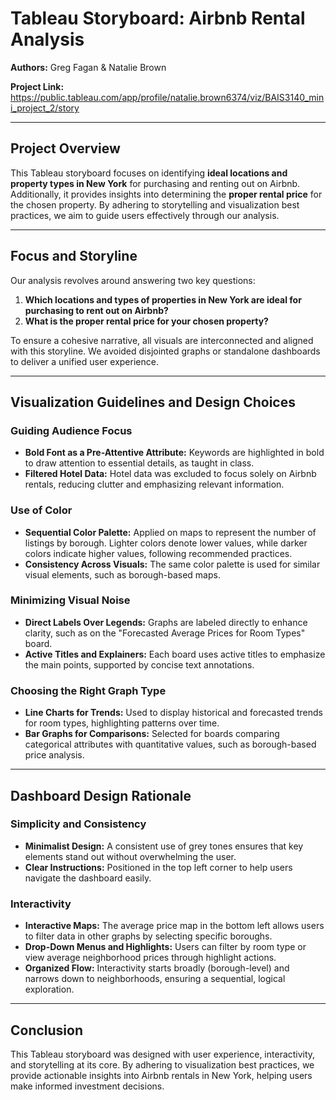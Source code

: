 # Tableau Storyboard: Airbnb Rental Analysis  
**Authors:** Greg Fagan & Natalie Brown  

**Project Link:** https://public.tableau.com/app/profile/natalie.brown6374/viz/BAIS3140_mini_project_2/story


---

## Project Overview  
This Tableau storyboard focuses on identifying **ideal locations and property types in New York** for purchasing and renting out on Airbnb. Additionally, it provides insights into determining the **proper rental price** for the chosen property. By adhering to storytelling and visualization best practices, we aim to guide users effectively through our analysis.

---

## Focus and Storyline  
Our analysis revolves around answering two key questions:  
1. **Which locations and types of properties in New York are ideal for purchasing to rent out on Airbnb?**  
2. **What is the proper rental price for your chosen property?**  

To ensure a cohesive narrative, all visuals are interconnected and aligned with this storyline. We avoided disjointed graphs or standalone dashboards to deliver a unified user experience.

---

## Visualization Guidelines and Design Choices  

### Guiding Audience Focus  
- **Bold Font as a Pre-Attentive Attribute:** Keywords are highlighted in bold to draw attention to essential details, as taught in class.  
- **Filtered Hotel Data:** Hotel data was excluded to focus solely on Airbnb rentals, reducing clutter and emphasizing relevant information.  

### Use of Color  
- **Sequential Color Palette:** Applied on maps to represent the number of listings by borough. Lighter colors denote lower values, while darker colors indicate higher values, following recommended practices.  
- **Consistency Across Visuals:** The same color palette is used for similar visual elements, such as borough-based maps.  

### Minimizing Visual Noise  
- **Direct Labels Over Legends:** Graphs are labeled directly to enhance clarity, such as on the "Forecasted Average Prices for Room Types" board.  
- **Active Titles and Explainers:** Each board uses active titles to emphasize the main points, supported by concise text annotations.  

### Choosing the Right Graph Type  
- **Line Charts for Trends:** Used to display historical and forecasted trends for room types, highlighting patterns over time.  
- **Bar Graphs for Comparisons:** Selected for boards comparing categorical attributes with quantitative values, such as borough-based price analysis.  

---

## Dashboard Design Rationale  

### Simplicity and Consistency  
- **Minimalist Design:** A consistent use of grey tones ensures that key elements stand out without overwhelming the user.  
- **Clear Instructions:** Positioned in the top left corner to help users navigate the dashboard easily.  

### Interactivity  
- **Interactive Maps:** The average price map in the bottom left allows users to filter data in other graphs by selecting specific boroughs.  
- **Drop-Down Menus and Highlights:** Users can filter by room type or view average neighborhood prices through highlight actions.  
- **Organized Flow:** Interactivity starts broadly (borough-level) and narrows down to neighborhoods, ensuring a sequential, logical exploration.  



---

## Conclusion  
This Tableau storyboard was designed with user experience, interactivity, and storytelling at its core. By adhering to visualization best practices, we provide actionable insights into Airbnb rentals in New York, helping users make informed investment decisions.  

